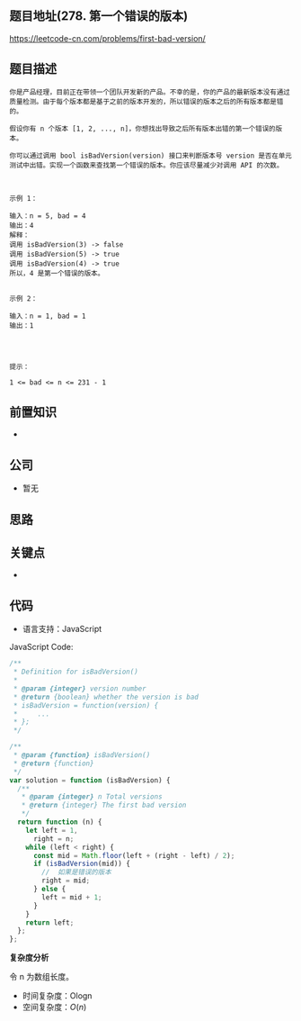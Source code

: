 ## 题目地址(278. 第一个错误的版本)

https://leetcode-cn.com/problems/first-bad-version/

## 题目描述

```
你是产品经理，目前正在带领一个团队开发新的产品。不幸的是，你的产品的最新版本没有通过质量检测。由于每个版本都是基于之前的版本开发的，所以错误的版本之后的所有版本都是错的。

假设你有 n 个版本 [1, 2, ..., n]，你想找出导致之后所有版本出错的第一个错误的版本。

你可以通过调用 bool isBadVersion(version) 接口来判断版本号 version 是否在单元测试中出错。实现一个函数来查找第一个错误的版本。你应该尽量减少对调用 API 的次数。

 

示例 1：

输入：n = 5, bad = 4
输出：4
解释：
调用 isBadVersion(3) -> false
调用 isBadVersion(5) -> true
调用 isBadVersion(4) -> true
所以，4 是第一个错误的版本。


示例 2：

输入：n = 1, bad = 1
输出：1


 

提示：

1 <= bad <= n <= 231 - 1
```

## 前置知识

-

## 公司

- 暂无

## 思路

## 关键点

-

## 代码

- 语言支持：JavaScript

JavaScript Code:

```javascript
/**
 * Definition for isBadVersion()
 *
 * @param {integer} version number
 * @return {boolean} whether the version is bad
 * isBadVersion = function(version) {
 *     ...
 * };
 */

/**
 * @param {function} isBadVersion()
 * @return {function}
 */
var solution = function (isBadVersion) {
  /**
   * @param {integer} n Total versions
   * @return {integer} The first bad version
   */
  return function (n) {
    let left = 1,
      right = n;
    while (left < right) {
      const mid = Math.floor(left + (right - left) / 2);
      if (isBadVersion(mid)) {
        //  如果是错误的版本
        right = mid;
      } else {
        left = mid + 1;
      }
    }
    return left;
  };
};
```

**复杂度分析**

令 n 为数组长度。

- 时间复杂度：Ologn
- 空间复杂度：$O(n)$
